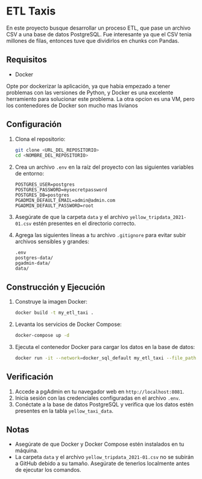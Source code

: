 # ETL Taxis

En este proyecto busque desarrollar un proceso ETL, que pase un archivo CSV a una base de datos PostgreSQL. Fue interesante ya que el CSV tenia millones de filas, entonces tuve que dividirlos en chunks con Pandas. 

## Requisitos

- Docker
  
Opte por dockerizar la aplicación, ya que habia empezado a tener problemas con las versiones de Python, y Docker es una excelente herramiento para solucionar este problema. La otra opcion es una VM, pero los contenedores de Docker son mucho mas livianos

## Configuración

1. Clona el repositorio:

    ```sh
    git clone <URL_DEL_REPOSITORIO>
    cd <NOMBRE_DEL_REPOSITORIO>
    ```

2. Crea un archivo `.env` en la raíz del proyecto con las siguientes variables de entorno:

    ```env
    POSTGRES_USER=postgres
    POSTGRES_PASSWORD=mysecretpassword
    POSTGRES_DB=postgres
    PGADMIN_DEFAULT_EMAIL=admin@admin.com
    PGADMIN_DEFAULT_PASSWORD=root
    ```

3. Asegúrate de que la carpeta `data` y el archivo `yellow_tripdata_2021-01.csv` estén presentes en el directorio correcto.

4. Agrega las siguientes líneas a tu archivo `.gitignore` para evitar subir archivos sensibles y grandes:

    ```gitignore
    .env
    postgres-data/
    pgadmin-data/
    data/
    ```

## Construcción y Ejecución

1. Construye la imagen Docker:

    ```sh
    docker build -t my_etl_taxi .
    ```

2. Levanta los servicios de Docker Compose:

    ```sh
    docker-compose up -d
    ```

3. Ejecuta el contenedor Docker para cargar los datos en la base de datos:

    ```sh
    docker run -it --network=docker_sql_default my_etl_taxi --file_path=data/yellow_tripdata_2021-01.csv --user=postgres --password=mysecretpassword --host=pgdatabase --port=5432 --db=postgres --table_name=yellow_taxi_data
    ```

## Verificación

1. Accede a pgAdmin en tu navegador web en `http://localhost:8081`.
2. Inicia sesión con las credenciales configuradas en el archivo `.env`.
3. Conéctate a la base de datos PostgreSQL y verifica que los datos estén presentes en la tabla `yellow_taxi_data`.

## Notas

- Asegúrate de que Docker y Docker Compose estén instalados en tu máquina.
- La carpeta `data` y el archivo `yellow_tripdata_2021-01.csv` no se subirán a GitHub debido a su tamaño. Asegúrate de tenerlos localmente antes de ejecutar los comandos.
